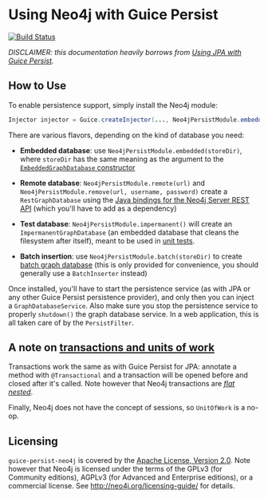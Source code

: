 Using Neo4j with Guice Persist
==============================

[![Build Status](https://buildhive.cloudbees.com/job/tbroyer/job/guice-persist-neo4j/badge/icon)](https://buildhive.cloudbees.com/job/tbroyer/job/guice-persist-neo4j/)

_DISCLAIMER: this documentation heavily borrows from [Using JPA with Guice Persist](http://code.google.com/p/google-guice/wiki/JPA)._

How to Use
----------

To enable persistence support, simply install the Neo4j module:

```java
Injector injector = Guice.createInjector(..., Neo4jPersistModule.embedded("var/graphdb"));
```

There are various flavors, depending on the kind of database you need:

 * **Embedded database**: use `Neo4jPersistModule.embedded(storeDir)`, where `storeDir` has the same meaning as the argument to the [`EmbeddedGraphDatabase` constructor](http://components.neo4j.org/neo4j-kernel/milestone/apidocs/org/neo4j/kernel/EmbeddedGraphDatabase.html#EmbeddedGraphDatabase%28java.lang.String%29)

 * **Remote database**: `Neo4jPersistModule.remote(url)` and `Neo4jPersistModule.remove(url, username, password)` create a `RestGraphDatabase` using the [Java bindings for the Neo4j Server REST API](https://github.com/neo4j/java-rest-binding/) (which you'll have to add as a dependency)

 * **Test database**: `Neo4jPersistModule.impermanent()` will create an `ImpermanentGraphDatabase` (an embedded database that cleans the filesystem after itself), meant to be used in [unit tests](http://docs.neo4j.org/chunked/milestone/tutorials-java-unit-testing.html).

 * **Batch insertion**: use `Neo4jPersistModule.batch(storeDir)` to create [batch graph database](http://docs.neo4j.org/chunked/milestone/batchinsert.html#batchinsert-db) (this is only provided for convenience, you should generally use a `BatchInserter` instead)

Once installed, you'll have to start the persistence service (as with JPA or any other Guice Persist persistence provider), and only then you can inject a `GraphDatabaseService`. Also make sure you stop the persistence service to properly `shutdown()` the graph database service. In a web application, this is all taken care of by the `PersistFilter`.

A note on [transactions and units of work](http://code.google.com/p/google-guice/wiki/Transactions)
----------------------------------------

Transactions work the same as with Guice Persist for JPA: annotate a method with `@Transactional` and a transaction will be opened before and closed after it's called. Note however that Neo4j transactions are [_flat nested_](http://docs.neo4j.org/chunked/milestone/transactions-interaction.html).

Finally, Neo4j does not have the concept of sessions, so `UnitOfWork` is a no-op.

Licensing
---------

`guice-persist-neo4j` is covered by the [Apache License, Version 2.0](http://www.apache.org/licenses/LICENSE-2.0). Note however that Neo4j is licensed under the terms of the GPLv3 (for Community editions), AGPLv3 (for Advanced and Enterprise editions), or a commercial license. See http://neo4j.org/licensing-guide/ for details.
